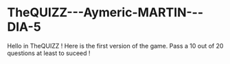 # TheQUIZZ---Aymeric-MARTIN---DIA-5
Hello in TheQUIZZ ! Here is the first version of the game. Pass a 10 out of 20 questions at least to suceed !
